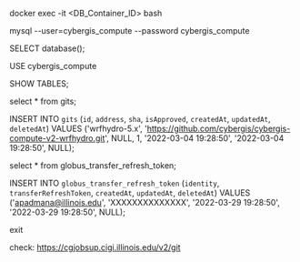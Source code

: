 docker exec -it <DB_Container_ID> bash

mysql --user=cybergis_compute --password cybergis_compute

SELECT database();

USE cybergis_compute

SHOW TABLES;

select * from gits;

INSERT INTO `gits` (`id`, `address`, `sha`, `isApproved`, `createdAt`, `updatedAt`, `deletedAt`) VALUES
('wrfhydro-5.x', 'https://github.com/cybergis/cybergis-compute-v2-wrfhydro.git', NULL, 1, '2022-03-04 19:28:50', '2022-03-04 19:28:50', NULL);

select * from globus_transfer_refresh_token;

INSERT INTO `globus_transfer_refresh_token` (`identity`, `transferRefreshToken`, `createdAt`, `updatedAt`, `deletedAt`) VALUES
('apadmana@illinois.edu', 'XXXXXXXXXXXXXX', '2022-03-29 19:28:50', '2022-03-29 19:28:50', NULL);


exit

check:
https://cgjobsup.cigi.illinois.edu/v2/git
